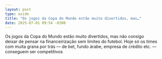 ```yaml
---
layout: post
type: aside
title: "Os jogos da Copa do Mundo estão muito divertidos, mas…"
date: 2025-07-01 09:54 -0300
---
```

Os jogos da Copa do Mundo estão muito divertidos, mas não consigo deixar de pensar na financeirização sem limites do futebol. Hoje só os times com muita grana por trás — de bet, fundo árabe, empresa de crédito etc. — conseguem ser competitivos